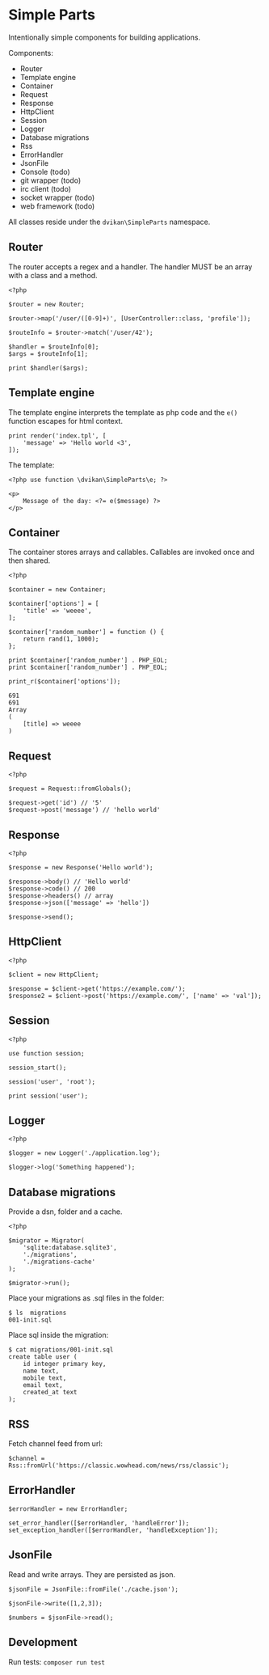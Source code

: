 # Simple Parts

Intentionally simple components for building applications.

Components:

* Router
* Template engine
* Container
* Request
* Response
* HttpClient
* Session
* Logger
* Database migrations
* Rss
* ErrorHandler
* JsonFile
* Console (todo)
* git wrapper (todo)
* irc client (todo)
* socket wrapper (todo)
* web framework (todo)

All classes reside under the `dvikan\SimpleParts` namespace.

## Router

The router accepts a regex and a handler. The handler MUST be
an array with a class and a method.

    <?php
    
    $router = new Router;
    
    $router->map('/user/([0-9]+)', [UserController::class, 'profile']);
    
    $routeInfo = $router->match('/user/42');
    
    $handler = $routeInfo[0];
    $args = $routeInfo[1];
    
    print $handler($args);
    
## Template engine

The template engine interprets the template as php code and the `e()`
function escapes for html context.
   
    print render('index.tpl', [
        'message' => 'Hello world <3',
    ]);

The template:

    <?php use function \dvikan\SimpleParts\e; ?>
    
    <p>
        Message of the day: <?= e($message) ?>
    </p>
    
## Container

The container stores arrays and callables. Callables are invoked once and then 
shared.
    
    <?php
    
    $container = new Container;
    
    $container['options'] = [
        'title' => 'weeee',
    ];
    
    $container['random_number'] = function () {
        return rand(1, 1000);
    };
    
    print $container['random_number'] . PHP_EOL;
    print $container['random_number'] . PHP_EOL;
    
    print_r($container['options']);
    
    691
    691
    Array
    (
        [title] => weeee
    )

## Request

    <?php
        
    $request = Request::fromGlobals();

    $request->get('id') // '5'
    $request->post('message') // 'hello world'
   
## Response

    <?php

    $response = new Response('Hello world');
    
    $response->body() // 'Hello world'
    $response->code() // 200
    $response->headers() // array
    $response->json(['message' => 'hello'])

    $response->send();

## HttpClient

    <?php

    $client = new HttpClient;

    $response = $client->get('https://example.com/');
    $response2 = $client->post('https://example.com/', ['name' => 'val']);
    
## Session

    <?php
    
    use function session;
    
    session_start();
    
    session('user', 'root');
    
    print session('user');

## Logger

    <?php
    
    $logger = new Logger('./application.log');

    $logger->log('Something happened');

## Database migrations

Provide a dsn, folder and a cache.

    <?php

    $migrator = Migrator(
        'sqlite:database.sqlite3',
        './migrations',
        './migrations-cache'
    );

    $migrator->run();

Place your migrations as .sql files in the folder:

    $ ls  migrations
    001-init.sql

Place sql inside the migration:

    $ cat migrations/001-init.sql
    create table user (
        id integer primary key,
        name text,
        mobile text,
        email text,
        created_at text
    );

## RSS

Fetch channel feed from url:

    $channel = Rss::fromUrl('https://classic.wowhead.com/news/rss/classic');

## ErrorHandler

    $errorHandler = new ErrorHandler;
    
    set_error_handler([$errorHandler, 'handleError']);
    set_exception_handler([$errorHandler, 'handleException']);

## JsonFile

Read and write arrays. They are persisted as json.

    $jsonFile = JsonFile::fromFile('./cache.json');
    
    $jsonFile->write([1,2,3]);
    
    $numbers = $jsonFile->read();
    
## Development

Run tests: `composer run test`
